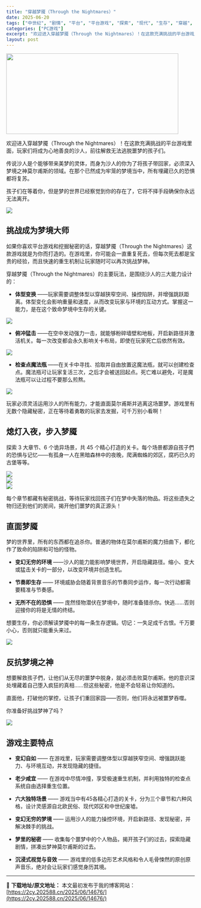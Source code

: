 ```yaml
---
title: "穿越梦魇（Through the Nightmares）"
date: 2025-06-20
tags: ["中世纪", "剧情", "平台", "平台游戏", "探索", "现代", "生存", "穿越", "节奏", "逻辑"]
categories: ["PC游戏"]
excerpt: "欢迎进入穿越梦魇（Through the Nightmares）！在这款充满挑战的平台游戏里面，玩家们将成为心地善良的沙人，前往解救无法逃脱噩梦的孩子们。 传说沙人是个能够带来美梦的灵体，而身为沙人的你为了将孩子带回家，必须深入梦境之神莫尔甫斯的领域。在那个已然成为牢笼的梦境当中，所有埋藏已久的恐惧&hellip;"
layout: post
---
```


<img class="aligncenter size-full wp-image-14677" src="https://2cy.202588.cn/wp-content/uploads/2025/06/2025062004322395.jpg" alt="" width="460" height="215" />
<p class="bb_paragraph">欢迎进入穿越梦魇（Through the Nightmares）！在这款充满挑战的平台游戏里面，玩家们将成为心地善良的沙人，前往解救无法逃脱噩梦的孩子们。</p>
<p class="bb_paragraph">传说沙人是个能够带来美梦的灵体，而身为沙人的你为了将孩子带回家，必须深入梦境之神莫尔甫斯的领域。在那个已然成为牢笼的梦境当中，所有埋藏已久的恐惧都将复苏。</p>
<p class="bb_paragraph">孩子们在等着你，但是梦的世界已经察觉到你的存在了，它将不择手段确保你永远无法离开。</p>

<div class="bb_wide_img_ctn"><img class="bb_img" src="https://shared.fastly.steamstatic.com/store_item_assets/steam/apps/1266210/extras/intro.gif?t=1750338018" /></div>
<h2 class="bb_tag"><strong>挑战成为梦境大师</strong></h2>
<p class="bb_paragraph">如果你喜欢平台游戏和挖掘秘密的话，穿越梦魇（Through the Nightmares）这款游戏就是为你而打造的。在游戏里，你可能会一直重复死去，但每次死去都是宝贵的经验，而且快速的重生机制让玩家随时可以再次挑战梦神。</p>
<p class="bb_paragraph">穿越梦魇（Through the Nightmares）的主要玩法，是围绕沙人的三大能力设计的：</p>

<ul class="bb_ul">
 	<li>
<p class="bb_paragraph"><strong>体型变换 </strong>——玩家需要调整体型以穿越狭窄空间、操控陷阱，并增强跳跃距离。体型变化会影响重量和速度，从而改变玩家与环境的互动方式。掌握这一能力，是在这个致命梦境中生存的关键。</p>
</li>
</ul>
<div class="bb_wide_img_ctn"><img class="bb_img" src="https://shared.fastly.steamstatic.com/store_item_assets/steam/apps/1266210/extras/2_resize.png?t=1750338018" /></div>
<ul class="bb_ul">
 	<li>
<p class="bb_paragraph"><strong>俯冲猛击 </strong>——在空中发动强力一击，就能够粉碎墙壁和地板，开启新路径并激活机关。每一次改变都会永久影响关卡布局，即使在玩家死亡后依然有效。</p>
</li>
</ul>
<div class="bb_wide_img_ctn"><img class="bb_img" src="https://shared.fastly.steamstatic.com/store_item_assets/steam/apps/1266210/extras/strike.gif?t=1750338018" /></div>
<ul class="bb_ul">
 	<li>
<p class="bb_paragraph"><strong>检查点魔法瓶 </strong>——在关卡中寻找、拾取并自由放置这魔法瓶，就可以创建检查点。魔法瓶可让玩家复活三次，之后才会被送回起点。死亡难以避免，可是魔法瓶可以让过程不要那么煎熬。</p>
</li>
</ul>
<div class="bb_wide_img_ctn"><img class="bb_img" src="https://shared.fastly.steamstatic.com/store_item_assets/steam/apps/1266210/extras/flask.gif?t=1750338018" /></div>
<p class="bb_paragraph">玩家必须灵活运用沙人的所有能力，才能直面莫尔甫斯并逃离这场噩梦。游戏里有无数个隐藏秘密，正在等待着勇敢的玩家去发掘，可千万别小看啊！</p>

<h2 class="bb_tag"><strong>熄灯入夜，步入梦魇</strong></h2>
<p class="bb_paragraph">探索 3 大章节、6 个诡异场景，共 45 个精心打造的关卡。每个场景都源自孩子們的恐惧与记忆——有孤身一人在黑暗森林中的夜晚，爬满蜘蛛的郊区，腐朽已久的古堡等等。</p>

<div class="bb_wide_img_ctn"><img class="bb_img" src="https://shared.fastly.steamstatic.com/store_item_assets/steam/apps/1266210/extras/chapter1.gif?t=1750338018" /></div>
<div class="bb_wide_img_ctn"><img class="bb_img" src="https://shared.fastly.steamstatic.com/store_item_assets/steam/apps/1266210/extras/chapter2_1.gif?t=1750338018" /></div>
<div class="bb_wide_img_ctn"><img class="bb_img" src="https://shared.fastly.steamstatic.com/store_item_assets/steam/apps/1266210/extras/chapter3_.gif?t=1750338018" /></div>
<p class="bb_paragraph">每个章节都藏有秘密挑战，等待玩家找回孩子们在梦中失落的物品。将这些遗失之物归还到他们的房间，揭开他们噩梦的真正源头！</p>

<h2 class="bb_tag"><strong>直面梦魇</strong></h2>
<p class="bb_paragraph">梦的世界里，所有的东西都在追杀你。普通的物体在莫尔甫斯的魔力扭曲下，都化作了致命的陷阱和可怕的怪物。</p>

<ul class="bb_ul">
 	<li>
<p class="bb_paragraph"><strong>变幻无穷的环境 </strong>——沙人的能力能影响梦境世界，开启隐藏路径。缩小、变大或猛击关卡的一部分，以改变环境并创造生机。</p>
</li>
 	<li>
<p class="bb_paragraph"><strong>节奏即生存 </strong>—— 环境威胁会随着背景音乐的节奏同步运作，每一次行动都需要精准与节奏感。</p>
</li>
 	<li>
<p class="bb_paragraph"><strong>无所不在的恐惧 </strong>—— 庞然怪物潜伏在梦境中，随时准备猎杀你。快逃……否则迎接你的将是无情的终结。</p>
<p class="bb_paragraph"></p>
</li>
</ul>
<p class="bb_paragraph">想要生存，你必须解读梦魇中的每一条生存逻辑。切记：一失足成千古恨。千万要小心，否则就只能重头来过。</p>

<div class="bb_wide_img_ctn"><img class="bb_img" src="https://shared.fastly.steamstatic.com/store_item_assets/steam/apps/1266210/extras/Environment3.gif?t=1750338018" /></div>
<h2 class="bb_tag"><strong>反抗梦境之神</strong></h2>
<p class="bb_paragraph">想要解救孩子們，让他们从无尽的噩梦中脱身，就必须击败莫尔甫斯。他的意识深处埋藏着自己堕入疯狂的真相……但这些秘密，他是不会轻易让你知道的。</p>
<p class="bb_paragraph">直面他，打破他的掌控，让孩子们重回家园——否则，他们将永远被噩梦吞噬。</p>
<p class="bb_paragraph">你准备好挑战梦神了吗？</p>

<div class="bb_wide_img_ctn"><img class="bb_img" src="https://shared.fastly.steamstatic.com/store_item_assets/steam/apps/1266210/extras/morpheus3.gif?t=1750338018" /></div>
<h2 class="bb_tag"><strong>游戏主要特点</strong></h2>
<ul class="bb_ul">
 	<li>
<p class="bb_paragraph"><strong>变幻自如 </strong>—— 在游戏里，玩家需要调整体型以穿越狭窄空间、增强跳跃能力、与环境互动，并发现隐藏的捷径。</p>
</li>
 	<li>
<p class="bb_paragraph"><strong>老少咸宜 </strong>—— 在游戏中尽情冲撞，享受极速重生机制，并利用独特的检查点系统自由选择重生位置。</p>
</li>
 	<li>
<p class="bb_paragraph"><strong>六大独特场景 </strong>—— 游戏当中有45各精心打造的关卡，分为三个章节和六种风格，设计灵感源自北欧民俗、现代郊区和中世纪废墟。</p>
</li>
 	<li>
<p class="bb_paragraph"><strong>变幻无穷的梦境 </strong>—— 运用沙人的能力操控环境，开启新路径、发现秘密，并解决棘手的挑战。</p>
</li>
 	<li>
<p class="bb_paragraph"><strong>梦里的秘密 </strong>—— 收集每个噩梦中的个人物品，揭开孩子们的过去，探索隐藏剧情，拼凑出梦神莫尔甫斯的过去。</p>
</li>
 	<li>
<p class="bb_paragraph"><strong>沉浸式视觉与音效 </strong>—— 游戏里的低多边形艺术风格和令人毛骨悚然的原创原声音乐，绝对会让玩家们感觉身历其境。</p>
</li>
</ul>

---
📖 **下载地址/原文地址：** 本文最初发布于我的博客网站：[https://2cy.202588.cn/2025/06/14676/](https://2cy.202588.cn/2025/06/14676/)
